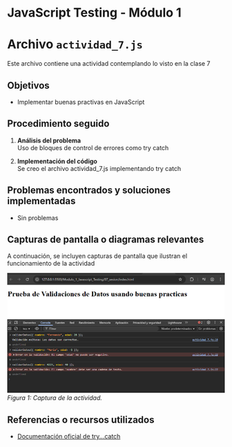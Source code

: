 # JavaScript Testing - Módulo 1


# Archivo `actividad_7.js`

Este archivo contiene una actividad contemplando lo visto en la clase 7

## Objetivos 

- Implementar buenas practivas en JavaScript

## Procedimiento seguido

1. **Análisis del problema**  
   Uso de bloques de control de errores como try catch

2. **Implementación del código**  
    Se creo el archivo actividad_7.js implementando try catch


## Problemas encontrados y soluciones implementadas

- Sin problemas

## Capturas de pantalla o diagramas relevantes

A continuación, se incluyen capturas de pantalla que ilustran el funcionamiento de la actividad

![Salida de pruebas](Capturas/img.png)  
*Figura 1: Captura de la actividad.*


## Referencias o recursos utilizados

- [Documentación oficial de try...catch](https://developer.mozilla.org/en-US/docs/Web/JavaScript/Reference/Statements/try...catch)
